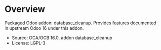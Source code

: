 # Overview

Packaged Odoo addon: database_cleanup. Provides features documented in upstream Odoo 16 under this addon.

- Source: OCA/OCB 16.0, addon database_cleanup
- License: LGPL-3
